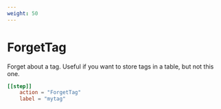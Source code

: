 ```yaml
---
weight: 50
---
```


# ForgetTag

Forget about a tag. Useful if you want to store tags in a table, but not this one.

```toml
[[step]]
    action = "ForgetTag"
    label = "mytag"
```
